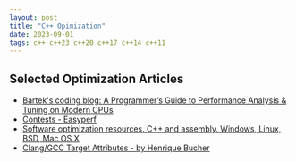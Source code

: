 ```yaml
---
layout: post
title: "C++ Opimization"
date: 2023-09-01
tags: c++ c++23 c++20 c++17 c++14 c++11
---
```


## Selected Optimization Articles
* [Bartek&#39;s coding blog: A Programmer’s Guide to Performance Analysis &amp; Tuning on Modern CPUs](https://www.bfilipek.com/2019/11/perfguidecpu.html?m=1)
* [Contests - Easyperf](https://easyperf.net/contest/)
* [Software optimization resources. C++ and assembly. Windows, Linux, BSD, Mac OS X](https://www.agner.org/optimize/)
* [Clang/GCC Target Attributes - by Henrique Bucher](https://lucisqr.substack.com/p/clanggcc-target-attributes)
